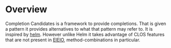 # Overview

Completion Candidates is a framework to provide completions. That is
given a pattern it provides alternatives to what that pattern may
refer to. It is inspired by [helm]. However unlike Helm it takes
advantage of CLOS features that are not present in [EIEIO],
method-combinations in particular.

[helm]: https://emacs-helm.github.io/helm/
[EIEIO]: https://www.gnu.org/software/emacs/manual/html_node/eieio/index.html
